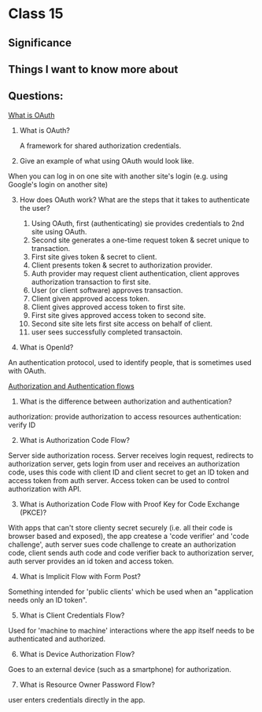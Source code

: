 # Class 15

## Significance

## Things I want to know more about

## Questions:

[What is OAuth](https://www.csoonline.com/article/3216404/what-is-oauth-how-the-open-authorization-framework-works.html)

1. What is OAuth?

    A framework for shared authorization credentials.

2. Give an example of what using OAuth would look like.

When you can log in on one site with another site's login (e.g. using Google's login on another site)

3. How does OAuth work? What are the steps that it takes to authenticate the user?

    1. Using OAuth, first (authenticating) sie provides credentials to 2nd site using OAuth.
    2. Second site generates a one-time request token &  secret unique to transaction.
    3. First site gives token & secret to client.
    4. Client presents token & secret to authorization provider.
    5.  Auth provider may request client authentication, client approves authorization transaction to first site.
    6. User (or client software) approves transaction.
    7. Client given approved access token.
    8. Client gives approved access token to first site.
    9. First site gives approved access token to second site.
    10. Second site site lets first site access on behalf of client.
    11. user sees successfully completed transactoin.
 
4. What is OpenId?

An authentication protocol, used to identify people, that is sometimes used with OAuth.

[Authorization and Authentication flows](https://auth0.com/docs/flows)

1. What is the difference between authorization and authentication?

authorization: provide authorization to access resources
authentication: verify ID

2. What is Authorization Code Flow?

Server side authorization rocess. Server receives login request, redirects to authorization server, gets login from user and receives an authorization code, uses this code with client ID and client secret to get an ID token and access token from auth server. Access token can be used to control authorization with API.

3. What is Authorization Code Flow with Proof Key for Code Exchange (PKCE)?

With apps that can't store clienty secret securely (i.e. all their code is browser based and exposed), the app createse a 'code verifier' and 'code challenge', auth server sues code challenge to create an authorization code, client sends auth code and code verifier back to authorization server, auth server provides an id token and access token.

4. What is Implicit Flow with Form Post?

Something intended for 'public clients' which be used when an "application needs only an ID token".

5. What is Client Credentials Flow?

Used for 'machine to machine' interactions where the app itself needs to be authenticated and authorized.

6. What is Device Authorization Flow?

Goes to an external device (such as a smartphone) for authorization. 

7. What is Resource Owner Password Flow?

user enters credentials directly in the app.